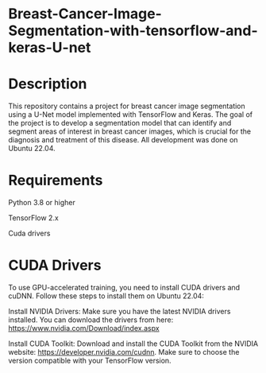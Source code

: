 # Breast-Cancer-Image-Segmentation-with-tensorflow-and-keras-U-net


# Description
This repository contains a project for breast cancer image segmentation using a U-Net model implemented with TensorFlow and Keras. The goal of the project is to develop a segmentation model that can identify and segment areas of interest in breast cancer images, which is crucial for the diagnosis and treatment of this disease. All development was done on Ubuntu 22.04.


# Requirements
Python 3.8 or higher


TensorFlow 2.x


Cuda drivers

# CUDA Drivers
To use GPU-accelerated training, you need to install CUDA drivers and cuDNN. Follow these steps to install them on Ubuntu 22.04:

Install NVIDIA Drivers: Make sure you have the latest NVIDIA drivers installed. You can download the drivers from here: https://www.nvidia.com/Download/index.aspx

Install CUDA Toolkit: Download and install the CUDA Toolkit from the NVIDIA website: https://developer.nvidia.com/cudnn. Make sure to choose the version compatible with your TensorFlow version.




